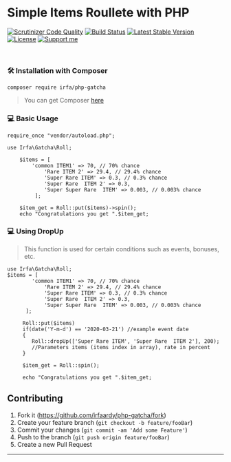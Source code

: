 

# Simple Items Roullete with PHP
[![Scrutinizer Code Quality](https://scrutinizer-ci.com/g/irfaardy/php-gatcha/badges/quality-score.png?b=master)](https://scrutinizer-ci.com/g/irfaardy/php-gatcha/?branch=master) [![Build Status](https://scrutinizer-ci.com/g/irfaardy/php-gatcha/badges/build.png?b=master)](https://scrutinizer-ci.com/g/irfaardy/php-gatcha/build-status/master) [![Latest Stable Version](https://poser.pugx.org/irfa/php-gatcha/v/stable)](https://packagist.org/packages/irfa/php-gatcha) [![License](https://poser.pugx.org/irfa/php-gatcha/license)](https://packagist.org/packages/irfa/php-gatcha) [![Support me](https://img.shields.io/badge/Support-Buy%20me%20a%20coffee-yellow.svg?style=flat-square)](https://www.buymeacoffee.com/OBaAofN) 

<br>
<h3>🛠️ Installation with Composer </h3>

    composer require irfa/php-gatcha

>You can get Composer [ here]( https://getcomposer.org/download/)

<h3>💻 Basic Usage</h3>

   
    require_once "vendor/autoload.php";
    
    use Irfa\Gatcha\Roll;
    
	    $items = [
			'common ITEM1' => 70, // 70% chance
		       	'Rare ITEM 2' => 29.4, // 29.4% chance
		       	'Super Rare ITEM' => 0.3, // 0.3% chance
		       	'Super Rare  ITEM 2' => 0.3,
		       	'Super Super Rare  ITEM' => 0.003, // 0.003% chance
		     ];
		  
	    $item_get = Roll::put($items)->spin();
	    echo "Congratulations you get ".$item_get;
    		
<h3>💻 Using DropUp</h3>

> This function is used for certain conditions such as events, bonuses, etc.

    use Irfa\Gatcha\Roll;
	$items = [
			'common ITEM1' => 70, // 70% chance
		       	'Rare ITEM 2' => 29.4, // 29.4% chance
		       	'Super Rare ITEM' => 0.3, // 0.3% chance
		       	'Super Rare  ITEM 2' => 0.3,
		       	'Super Super Rare  ITEM' => 0.003, // 0.003% chance
		  ];
		  
		 Roll::put($items)
		 if(date('Y-m-d') == '2020-03-21') //example event date
		 {
		    Roll::dropUp(['Super Rare ITEM', 'Super Rare  ITEM 2'], 200); 
		    //Parameters items (items index in array), rate in percent
		 }
		 
		 $item_get = Roll::spin();
		 
		 echo "Congratulations you get ".$item_get;

## Contributing

1. Fork it (<https://github.com/irfaardy/php-gatcha/fork>)
2. Create your feature branch (`git checkout -b feature/fooBar`)
3. Commit your changes (`git commit -am 'Add some Feature'`)
4. Push to the branch (`git push origin feature/fooBar`)
5. Create a new Pull Request
***
  

